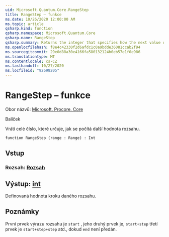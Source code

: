 ```yaml
---
uid: Microsoft.Quantum.Core.RangeStep
title: RangeStep – funkce
ms.date: 10/26/2020 12:00:00 AM
ms.topic: article
qsharp.kind: function
qsharp.namespace: Microsoft.Quantum.Core
qsharp.name: RangeStep
qsharp.summary: Returns the integer that specifies how the next value of a range is calculated.
ms.openlocfilehash: f8e4c42330f2d6afdc1c0a9bdde36081ccab2f94
ms.sourcegitcommit: 29e0d88a30e4166fa580132124b0eb57e1f0e986
ms.translationtype: MT
ms.contentlocale: cs-CZ
ms.lasthandoff: 10/27/2020
ms.locfileid: "92698205"
---
```

# <a name="rangestep-function"></a>RangeStep – funkce

Obor názvů: [Microsoft. Procore. Core](xref:Microsoft.Quantum.Core)

Balíček [](https://nuget.org/packages/)


Vrátí celé číslo, které určuje, jak se počítá další hodnota rozsahu.

```qsharp
function RangeStep (range : Range) : Int
```


## <a name="input"></a>Vstup

### <a name="range--range"></a>Rozsah: [Rozsah](xref:microsoft.quantum.lang-ref.range)





## <a name="output--int"></a>Výstup: [int](xref:microsoft.quantum.lang-ref.int)

Definovaná hodnota kroku daného rozsahu.

## <a name="remarks"></a>Poznámky

První prvek výrazu rozsahu je `start` , jeho druhý prvek je, `start+step` třetí prvek je `start+step+step` atd., dokud `end` není předán.